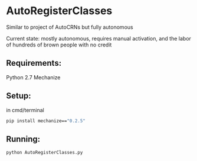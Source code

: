 # AutoRegisterClasses
Similar to project of AutoCRNs but fully autonomous

Current state: mostly autonomous, requires manual activation, and the labor of hundreds of brown people with no credit

## Requirements:
Python 2.7
Mechanize

## Setup:
in cmd/terminal
```sh
pip install mechanize=="0.2.5"
```

## Running:
```sh
python AutoRegisterClasses.py
```